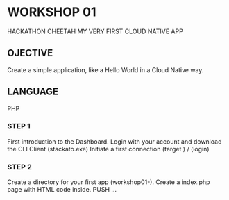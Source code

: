 # WORKSHOP 01
HACKATHON CHEETAH
MY VERY FIRST CLOUD NATIVE APP

## OJECTIVE
Create a simple application, like a Hello World in
a Cloud Native way.

## LANGUAGE
PHP

### STEP 1

First introduction to the Dashboard.
Login with your account and download the CLI Client (stackato.exe)
Initiate a first connection (target <PaaS URL>) / (login)

### STEP 2

Create a directory for your first app (workshop01-<TEAM NAME>).
Create a index.php page with HTML code inside.
PUSH …